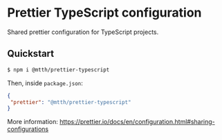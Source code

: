 # Prettier TypeScript configuration

Shared prettier configuration for TypeScript projects.

## Quickstart

```sh
$ npm i @mtth/prettier-typescript
```

Then, inside `package.json`:

```json
{
 "prettier": "@mtth/prettier-typescript"
}
```

More information:
https://prettier.io/docs/en/configuration.html#sharing-configurations
